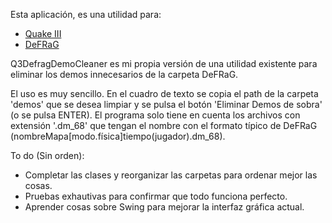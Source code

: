 Esta aplicación, es una utilidad para:
- [Quake III](https://en.wikipedia.org/wiki/Quake_III_Arena)
- [DeFRaG](https://en.wikipedia.org/wiki/DeFRaG)

Q3DefragDemoCleaner es mi propia versión de una utilidad existente para 
eliminar los demos innecesarios de la carpeta DeFRaG.

El uso es muy sencillo. En el cuadro de texto se copia el path de la carpeta 
'demos' que se desea limpiar y se pulsa el botón 'Eliminar Demos de sobra' (o 
se pulsa ENTER). El programa solo tiene en cuenta los archivos con extensión 
'.dm_68' que tengan el nombre con el formato típico de DeFRaG
(nombreMapa[modo.física]tiempo(jugador).dm_68).

To do (Sin orden):

- Completar las clases y reorganizar las carpetas para ordenar mejor las cosas.
- Pruebas exhautivas para confirmar que todo funciona perfecto.
- Aprender cosas sobre Swing para mejorar la interfaz gráfica actual.